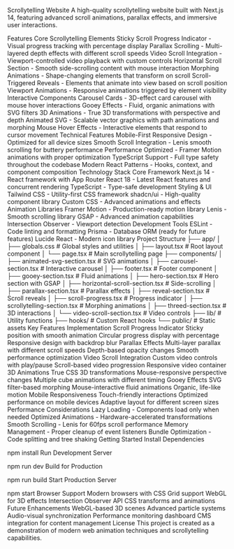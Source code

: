 Scrollytelling Website
A high-quality scrollytelling website built with Next.js 14, featuring advanced scroll animations, parallax effects, and immersive user interactions.

Features
Core Scrollytelling Elements
Sticky Scroll Progress Indicator - Visual progress tracking with percentage display
Parallax Scrolling - Multi-layered depth effects with different scroll speeds
Video Scroll Integration - Viewport-controlled video playback with custom controls
Horizontal Scroll Section - Smooth side-scrolling content with mouse interaction
Morphing Animations - Shape-changing elements that transform on scroll
Scroll-Triggered Reveals - Elements that animate into view based on scroll position
Viewport Animations - Responsive animations triggered by element visibility
Interactive Components
Carousel Cards - 3D-effect card carousel with mouse hover interactions
Gooey Effects - Fluid, organic animations with SVG filters
3D Animations - True 3D transformations with perspective and depth
Animated SVG - Scalable vector graphics with path animations and morphing
Mouse Hover Effects - Interactive elements that respond to cursor movement
Technical Features
Mobile-First Responsive Design - Optimized for all device sizes
Smooth Scroll Integration - Lenis smooth scrolling for buttery performance
Performance Optimized - Framer Motion animations with proper optimization
TypeScript Support - Full type safety throughout the codebase
Modern React Patterns - Hooks, context, and component composition
Technology Stack
Core Framework
Next.js 14 - React framework with App Router
React 18 - Latest React features and concurrent rendering
TypeScript - Type-safe development
Styling & UI
Tailwind CSS - Utility-first CSS framework
shadcn/ui - High-quality component library
Custom CSS - Advanced animations and effects
Animation Libraries
Framer Motion - Production-ready motion library
Lenis - Smooth scrolling library
GSAP - Advanced animation capabilities
Intersection Observer - Viewport detection
Development Tools
ESLint - Code linting and formatting
Prisma - Database ORM (ready for future features)
Lucide React - Modern icon library
Project Structure
├── app/
│   ├── globals.css          # Global styles and utilities
│   ├── layout.tsx           # Root layout component
│   └── page.tsx             # Main scrollytelling page
├── components/
│   ├── animated-svg-section.tsx    # SVG animations
│   ├── carousel-section.tsx        # Interactive carousel
│   ├── footer.tsx                  # Footer component
│   ├── gooey-section.tsx          # Fluid animations
│   ├── hero-section.tsx           # Hero section with GSAP
│   ├── horizontal-scroll-section.tsx  # Side-scrolling
│   ├── parallax-section.tsx       # Parallax effects
│   ├── reveal-section.tsx         # Scroll reveals
│   ├── scroll-progress.tsx        # Progress indicator
│   ├── scrollytelling-section.tsx # Morphing animations
│   ├── threed-section.tsx         # 3D interactions
│   └── video-scroll-section.tsx   # Video controls
├── lib/                     # Utility functions
├── hooks/                   # Custom React hooks
└── public/                  # Static assets
Key Features Implementation
Scroll Progress Indicator
Sticky position with smooth animation
Circular progress display with percentage
Responsive design with backdrop blur
Parallax Effects
Multi-layer parallax with different scroll speeds
Depth-based opacity changes
Smooth performance optimization
Video Scroll Integration
Custom video controls with play/pause
Scroll-based video progression
Responsive video container
3D Animations
True CSS 3D transformations
Mouse-responsive perspective changes
Multiple cube animations with different timing
Gooey Effects
SVG filter-based morphing
Mouse-interactive fluid animations
Organic, life-like motion
Mobile Responsiveness
Touch-friendly interactions
Optimized performance on mobile devices
Adaptive layout for different screen sizes
Performance Considerations
Lazy Loading - Components load only when needed
Optimized Animations - Hardware-accelerated transformations
Smooth Scrolling - Lenis for 60fps scroll performance
Memory Management - Proper cleanup of event listeners
Bundle Optimization - Code splitting and tree shaking
Getting Started
Install Dependencies

npm install
Run Development Server

npm run dev
Build for Production

npm run build
Start Production Server

npm start
Browser Support
Modern browsers with CSS Grid support
WebGL for 3D effects
Intersection Observer API
CSS transforms and animations
Future Enhancements
WebGL-based 3D scenes
Advanced particle systems
Audio-visual synchronization
Performance monitoring dashboard
CMS integration for content management
License
This project is created as a demonstration of modern web animation techniques and scrollytelling capabilities.
